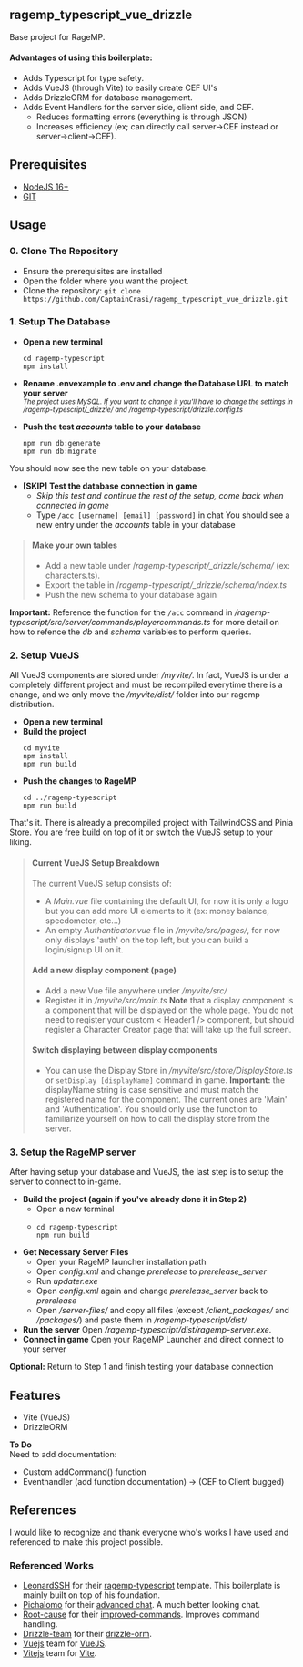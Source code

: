 
## ragemp_typescript_vue_drizzle
 Base project for RageMP.
 #### Advantages of using this boilerplate:
 * Adds Typescript for type safety.
 * Adds VueJS (through Vite) to easily create CEF UI's
 * Adds DrizzleORM for database management.
 * Adds Event Handlers for the server side, client side, and CEF.
	 * Reduces formatting errors (everything is through JSON)
	 * Increases efficiency (ex; can directly call server->CEF instead or server->client->CEF).

## Prerequisites
* [NodeJS 16+](https://nodejs.org/en/download/current/)
* [GIT](https://git-scm.com/downloads)
## Usage
### 0. Clone The Repository
- Ensure the prerequisites are installed
- Open the folder where you want the project.	
- Clone the repository:
```git clone https://github.com/CaptainCrasi/ragemp_typescript_vue_drizzle.git```
### 1. Setup The Database
- **Open a new terminal**
	```
	cd ragemp-typescript 
	npm install
	```
- **Rename .envexample to .env and change the Database URL to match your server**  
<sub>*The project uses MySQL. If you want to change it you'll have to change the settings in /ragemp-typescript/\_drizzle/ and /ragemp-typescript/drizzle.config.ts*</sub>

- **Push the test _accounts_ table to your database**  
	```
	npm run db:generate
	npm run db:migrate
	```  
You should now see the new table on your database.
* **[SKIP] Test the database connection in game**  
	* _Skip this test and continue the rest of the setup, come back when connected in game_
	* Type ```/acc [username] [email] [password]``` in chat 
You should see a new entry under the _accounts_ table in your database
>#### Make your own tables
>- Add a new table under /_ragemp-typescript/\_drizzle/schema/_ (ex: characters.ts).
>- Export the table in /_ragemp-typescript/\_drizzle/schema/index.ts_
>- Push the new schema to your database again



**Important:** Reference the function for the ``/acc`` command in _/ragemp-typescript/src/server/commands/playercommands.ts_ for more detail on how to refence the _db_ and _schema_ variables to perform queries.

### 2. Setup VueJS
All VueJS components are stored under _/myvite/_. In fact, VueJS is under a completely different project and must be recompiled everytime there is a change, and we only move the _/myvite/dist/_ folder into our ragemp distribution.
* **Open a new terminal**
* **Build the project**
	```
 	cd myvite
	npm install
	npm run build
	```
* **Push the changes to RageMP**  
	```
	cd ../ragemp-typescript
	npm run build
	```

That's it. There is already a precompiled project with TailwindCSS and Pinia Store. You are free build on top of it or switch the VueJS setup to your liking.
>#### Current VueJS Setup Breakdown
>The current VueJS setup consists of:
>- A _Main.vue_ file containing the default UI, for now it is only a logo but you can add more UI elements to it (ex: money balance, speedometer, etc...)
>- An empty _Authenticator.vue_ file in _/myvite/src/pages/_, for now only displays 'auth' on the top left, but you can build a login/signup UI on it.
>#### Add a new display component (page)
>- Add a new Vue file anywhere under _/myvite/src/_
>- Register it in _/myvite/src/main.ts_
>**Note** that a display component is a component that will be displayed on the whole page. You do not need to register your custom < Header1 /> component, but should register a Character Creator page that will take up the full screen.
>#### Switch displaying between display components
>- You can use the Display Store in _/myvite/src/store/DisplayStore.ts_
>or ```setDisplay [displayName]``` command in game. 
>**Important:** the displayName string is case sensitive and must match the registered name for the component. The current ones are 'Main' and 'Authentication'. You should only use the function to familiarize yourself on how to call the display store from the server.

### 3. Setup the RageMP server
After having setup your database and VueJS, the last step is to setup the server to connect to in-game.
- **Build the project (again if you've already done it in Step 2)**
	- Open a new terminal
	- 	```
		cd ragemp-typescript
		npm run build
		```
	
* **Get Necessary Server Files**
	* Open your RageMP launcher installation path
	* Open _config.xml_ and change _prerelease_ to _prerelease\_server_
	* Run _updater.exe_
	* Open _config.xml_ again and change _prerelease\_server_ back to _prerelease_
	* Open _/server-files/_ and copy all files (except _/client_packages/_ and _/packages/_) and paste them in _/ragemp-typescript/dist/_
* **Run the server**
Open _/ragemp-typescript/dist/ragemp-server.exe_.
* **Connect in game**
Open your RageMP Launcher and direct connect to your server

**Optional:** Return to Step 1 and finish testing your database connection
## Features
* Vite (VueJS)  
* DrizzleORM

**To Do**  
Need to add documentation:  
 - Custom addCommand() function  
 - Eventhandler (add function documentation) -> (CEF to Client bugged)
## References
I would like to recognize and thank everyone who's works I have used and referenced to make this project possible.
### Referenced Works  
- [LeonardSSH](https://github.com/leonardssh/) for their [ragemp-typescript](https://github.com/leonardssh/ragemp-typescript) template. This boilerplate is mainly built on top of his foundation.
- [Pichalomo](https://rage.mp/profile/140321-pichalomo/ "Go to pichalomo's profile") for their [advanced chat](https://rage.mp/files/file/421-advanced-chat-dependency-free). A much better looking chat.
- [Root-cause](https://github.com/root-cause/ragemp-improved-commands/commits?author=root-cause) for their [improved-commands](https://github.com/root-cause/ragemp-improved-commands). Improves command handling.
- [Drizzle-team](https://github.com/drizzle-team) for their [drizzle-orm](https://github.com/drizzle-team/drizzle-orm).
- [Vuejs](https://github.com/vuejs) team for [VueJS](https://github.com/vuejs/core).
- [Vitejs](https://github.com/vitejs) team for [Vite](https://github.com/vitejs/vite).
